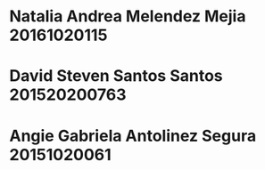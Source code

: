 
# Natalia Andrea Melendez Mejia 20161020115


# David Steven Santos Santos 201520200763


# Angie Gabriela Antolinez Segura 20151020061
